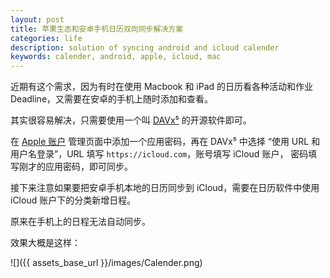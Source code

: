 ```yaml
---
layout: post
title: 苹果生态和安卓手机日历双向同步解决方案
categories: life
description: solution of syncing android and icloud calender
keywords: calender, android, apple, icloud, mac
---
```


近期有这个需求，因为有时在使用 Macbook 和 iPad 的日历看各种活动和作业 Deadline，又需要在安卓的手机上随时添加和查看。

其实很容易解决，只需要使用一个叫 [DAVx⁵](https://www.davx5.com/) 的开源软件即可。

在 [Apple 账户](https://account.apple.com/) 管理页面中添加一个应用密码，再在 DAVx⁵ 中选择 “使用 URL 和用户名登录”，URL 填写 `https://icloud.com`，账号填写 iCloud 账户， 密码填写刚才的应用密码，即可同步。

接下来注意如果要把安卓手机本地的日历同步到 iCloud，需要在日历软件中使用 iCloud 账户下的分类新增日程。

原来在手机上的日程无法自动同步。

效果大概是这样：

![]({{ assets_base_url }}/images/Calender.png)